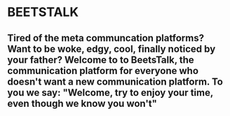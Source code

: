 # BEETSTALK
## Tired of the meta communcation platforms? Want to be woke, edgy, cool, finally noticed by your father? Welcome to to BeetsTalk, the communication platform for everyone who doesn't want a new communication platform. To you we say: "Welcome, try to enjoy your time, even though we know you won't"
